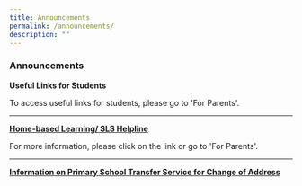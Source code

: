 ```yaml
---
title: Announcements
permalink: /announcements/
description: ""
---
```

### Announcements

**Useful Links for Students**

To access useful links for students, please go to 'For Parents'.

* * *

**[Home-based Learning/ SLS Helpline](https://staging.d3975mj8dcgb9n.amplifyapp.com/for-parents/hbl/)**

For more information, please click on the link or go to 'For Parents'.

* * *

**[Information on Primary School Transfer Service for Change of Address](https://staging.d3975mj8dcgb9n.amplifyapp.com/for-parents/forms/)**